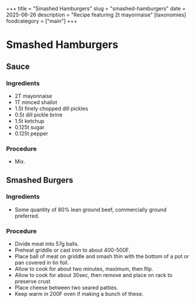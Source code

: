 ﻿+++
title = "Smashed Hamburgers"
slug = "smashed-hamburgers"
date = 2025-06-26
description = "Recipe featuring 2t mayonnaise"
[taxonomies]
  foodcategory = ["main"]
+++

# Smashed Hamburgers

## Sauce
### Ingredients
* 2T mayonnaise
* 1T minced shallot
* 1.5t finely chopped dill pickles
* 0.5t dill pickle brine
* 1.5t ketchup
* 0.125t sugar
* 0.125t pepper

### Procedure
* Mix.

## Smashed Burgers
### Ingredients
* Some quantity of 80% lean ground beef, commercially ground preferred.

### Procedure
* Divide meat into 57g balls.
* Preheat griddle or cast iron to about 400-500F.
* Place ball of meat on griddle and smash thin with the bottom of a pot or pan covered in tin foil.
* Allow to cook for about two minutes, maximum, then flip.
* Allow to cook for about 30sec, then remove and place on rack to preserve crust
* Place cheese between two seared patties.
* Keep warm in 200F oven if making a bunch of these.